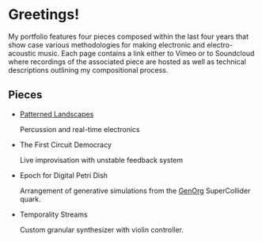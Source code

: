 # Greetings!

My portfolio features four pieces composed within the last four years that show case various methodologies for making electronic and electro-acoustic music. Each page contains a link either to Vimeo or to Soundcloud where recordings of the associated piece are hosted as well as technical descriptions outlining my compositional process. 

## Pieces 

- [Patterned Landscapes](patterned_landscapes.md)

    Percussion and real-time electronics

- The First Circuit Democracy

    Live improvisation with unstable feedback system

- Epoch for Digital Petri Dish 

    Arrangement of generative simulations from the [GenOrg](https://github.com/ianmacdougald/GenOrg) SuperCollider quark.

- Temporality Streams 

    Custom granular synthesizer with violin controller.

